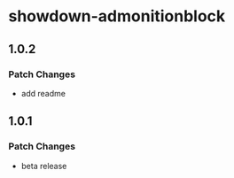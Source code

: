 # showdown-admonitionblock

## 1.0.2

### Patch Changes

- add readme

## 1.0.1

### Patch Changes

- beta release
